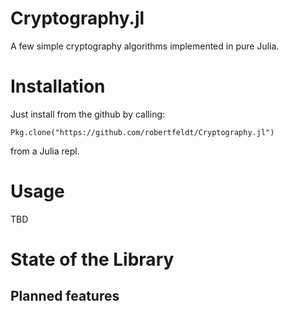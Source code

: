 Cryptography.jl
===============

A few simple cryptography algorithms implemented in pure Julia.

# Installation

Just install from the github by calling:

    Pkg.clone("https://github.com/robertfeldt/Cryptography.jl")

from a Julia repl.

# Usage

TBD

# State of the Library

## Planned features

